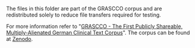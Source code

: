 The files in this folder are part of the GRASCCO corpus and are redistributed solely to reduce file transfers required for testing.

For more information refer to "[GRASCCO - The First Publicly Shareable, Multiply-Alienated German Clinical Text Corpus](https://pubmed.ncbi.nlm.nih.gov/36073490/)". The corpus can be found at [Zenodo](https://zenodo.org/records/6539131).
